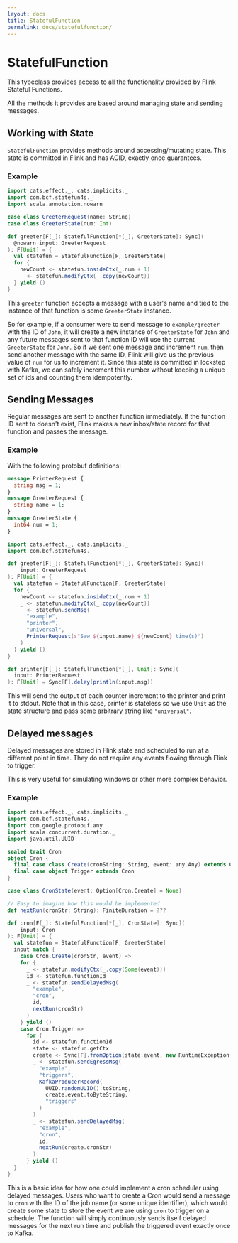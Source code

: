 ```yaml
---
layout: docs
title: StatefulFunction
permalink: docs/statefulfunction/
---
```


# StatefulFunction

This typeclass provides access to all the functionality provided by Flink Stateful Functions.

All the methods it provides are based around managing state and sending messages.

## Working with State

`StatefulFunction` provides methods around accessing/mutating state. This state is committed in Flink and has ACID, exactly
once guarantees.

### Example

```scala mdoc
import cats.effect._, cats.implicits._
import com.bcf.statefun4s._
import scala.annotation.nowarn

case class GreeterRequest(name: String)
case class GreeterState(num: Int)

def greeter[F[_]: StatefulFunction[*[_], GreeterState]: Sync](
  @nowarn input: GreeterRequest
): F[Unit] = {
  val statefun = StatefulFunction[F, GreeterState]
  for {
    newCount <- statefun.insideCtx(_.num + 1)
    _ <- statefun.modifyCtx(_.copy(newCount))
  } yield ()
}
```

This `greeter` function accepts a message with a user's name and tied to the instance of that function
is some `GreeterState` instance.

So for example, if a consumer were to send message to `example/greeter` with the ID of `John`, it will
create a new instance of `GreeterState` for `John` and any future messages sent to that function ID will
use the current `GreeterState` for `John`. So if we sent one message and increment `num`, then send another message
with the same ID, Flink will give us the previous value of `num` for us to increment it. Since this state is committed
in lockstep with Kafka, we can safely increment this number without keeping a unique set of ids and counting them
idempotently.

## Sending Messages

Regular messages are sent to another function immediately. If the function ID sent to doesn't exist, Flink makes a new
inbox/state record for that function and passes the message.

### Example

With the following protobuf definitions:

```protobuf
message PrinterRequest {
  string msg = 1;
}
message GreeterRequest {
  string name = 1;
}
message GreeterState {
  int64 num = 1;
}
```

```scala
import cats.effect._, cats.implicits._
import com.bcf.statefun4s._

def greeter[F[_]: StatefulFunction[*[_], GreeterState]: Sync](
    input: GreeterRequest
): F[Unit] = {
  val statefun = StatefulFunction[F, GreeterState]
  for {
    newCount <- statefun.insideCtx(_.num + 1)
    _ <- statefun.modifyCtx(_.copy(newCount))
    _ <- statefun.sendMsg(
      "example",
      "printer",
      "universal",
      PrinterRequest(s"Saw ${input.name} ${newCount} time(s)")
    )
  } yield ()
}

def printer[F[_]: StatefulFunction[*[_], Unit]: Sync](
  input: PrinterRequest
): F[Unit] = Sync[F].delay(println(input.msg))
```

This will send the output of each counter increment to the printer and print it to stdout.
Note that in this case, printer is stateless so we use `Unit` as the state structure and pass some
arbitrary string like `"universal"`.

## Delayed messages

Delayed messages are stored in Flink state and scheduled to run at a different point in time. They do not require any events
flowing through Flink to trigger.

This is very useful for simulating windows or other more complex behavior.

### Example

```scala
import cats.effect._, cats.implicits._
import com.bcf.statefun4s._
import com.google.protobuf.any
import scala.concurrent.duration._
import java.util.UUID

sealed trait Cron
object Cron {
  final case class Create(cronString: String, event: any.Any) extends Cron
  final case object Trigger extends Cron
}

case class CronState(event: Option[Cron.Create] = None)

// Easy to imagine how this would be implemented
def nextRun(cronStr: String): FiniteDuration = ???

def cron[F[_]: StatefulFunction[*[_], CronState]: Sync](
    input: Cron
): F[Unit] = {
  val statefun = StatefulFunction[F, GreeterState]
  input match {
    case Cron.Create(cronStr, event) =>
    for {
      _ <- statefun.modifyCtx(_.copy(Some(event)))
      id <- statefun.functionId
      _ <- statefun.sendDelayedMsg(
        "example",
        "cron",
        id,
        nextRun(cronStr)
      )
    } yield ()
    case Cron.Trigger =>
      for {
        id <- statefun.functionId
        state <- statefun.getCtx
        create <- Sync[F].fromOption(state.event, new RuntimeException("Event trigger was empty"))
        _ <- statefun.sendEgressMsg(
          "example",
          "triggers",
          KafkaProducerRecord(
            UUID.randomUUID().toString,
            create.event.toByteString,
            "triggers"
          )
        )
        _ <- statefun.sendDelayedMsg(
          "example",
          "cron",
          id,
          nextRun(create.cronStr)
        )
      } yield ()
  }
}
```

This is a basic idea for how one could implement a cron scheduler using delayed messages. Users who want to create a Cron
would send a message to `cron` with the ID of the job name (or some unique identifier), which would create some state to store
the event we are using `cron` to trigger on a schedule. The function will simply continuously sends itself delayed messages for
the next run time and publish the triggered event exactly once to Kafka.
